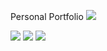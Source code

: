 
Personal Portfolio
<img src="https://github.com/Aman2221/AmanPortfolio.github.io/blob/master/assets/img/PortfolioHomePage.png" />

<img src="https://github.com/Aman2221/AmanPortfolio.github.io/blob/master/assets/img/AboutPage.png" />

<img src="https://github.com/Aman2221/AmanPortfolio.github.io/blob/master/assets/img/SkiilsPage.png" />

<img src="https://github.com/Aman2221/AmanPortfolio.github.io/blob/master/assets/img/ProjectsPage.png" />
